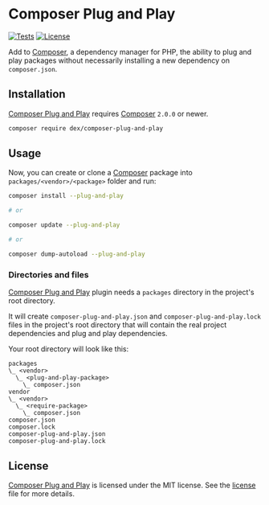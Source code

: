# Composer Plug and Play

<a href="https://github.com/edersoares/composer-plug-and-play/actions" target="_blank"><img src="https://github.com/edersoares/composer-plug-and-play/workflows/tests/badge.svg" alt="Tests" /></a>
<a href="https://github.com/edersoares/composer-plug-and-play/blob/master/LICENSE" target="_blank"><img src="https://img.shields.io/github/license/edersoares/composer-plug-and-play" alt="License" /></a>

Add to [Composer](https://getcomposer.org/), a dependency manager for PHP, the ability to plug and play packages without
necessarily installing a new dependency on `composer.json`.

## Installation

[Composer Plug and Play](https://github.com/edersoares/composer-plug-and-play/) requires [Composer](https://getcomposer.org/)
`2.0.0` or newer.

```bash
composer require dex/composer-plug-and-play
```

## Usage

Now, you can create or clone a [Composer](https://getcomposer.org/) package into `packages/<vendor>/<package>` folder
and run:

```bash
composer install --plug-and-play

# or

composer update --plug-and-play

# or

composer dump-autoload --plug-and-play
```

### Directories and files

[Composer Plug and Play](https://github.com/edersoares/composer-plug-and-play/) plugin needs a `packages` directory in
the project's root directory.

It will create `composer-plug-and-play.json` and `composer-plug-and-play.lock` files in the project's root directory
that will contain the real project dependencies and plug and play dependencies.

Your root directory will look like this:

```
packages
\_ <vendor>
  \_ <plug-and-play-package>
    \_ composer.json
vendor
\_ <vendor>
  \_ <require-package>
    \_ composer.json
composer.json
composer.lock
composer-plug-and-play.json
composer-plug-and-play.lock
```

## License

[Composer Plug and Play](https://github.com/edersoares/composer-plug-and-play/) is licensed under the MIT license.
See the [license](https://github.com/edersoares/composer-plug-and-play/blob/master/LICENSE) file for more details.

